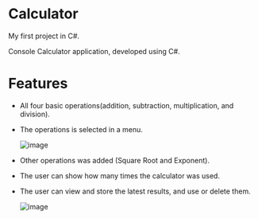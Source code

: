 # Calculator
My first project in C#.

Console Calculator application, developed using C#.

# Features
* All four basic operations(addition, subtraction, multiplication, and division).

* The operations is selected in a menu.

  ![image](https://user-images.githubusercontent.com/38431500/206929857-2e89f198-454b-4a54-9aa1-c444061552ff.png)

* Other operations was added (Square Root and Exponent).

* The user can show how many times the calculator was used.

* The user can view and store the latest results, and use or delete them.

  ![image](https://user-images.githubusercontent.com/38431500/206930002-22bc5329-2cec-42be-a91e-6a75c168fa2a.png)
